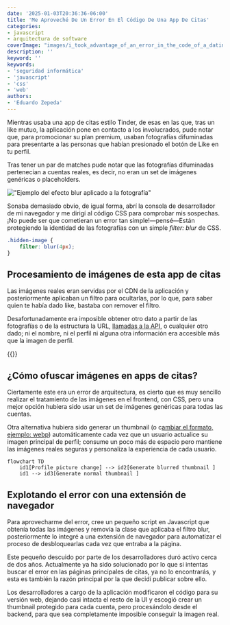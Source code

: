 ```yaml
---
date: '2025-01-03T20:36:36-06:00'
title: 'Me Aproveché De Un Error En El Código De Una App De Citas'
categories:
- javascript
- arquitectura de software
coverImage: "images/i_took_advantage_of_an_error_in_the_code_of_a_dating_app.jpg"
description: ''
keyword: ''
keywords:
- 'seguridad informática'
- 'javascript'
- 'css'
- 'web'
authors:
- 'Eduardo Zepeda'
---
```


Mientras usaba una app de citas estilo Tinder, de esas en las que, tras un like mutuo, la aplicación pone en contacto a los involucrados, pude notar que, para promocionar su plan premium, usaban fotografías difuminadas para presentarte a las personas que habían presionado el botón de Like en tu perfil.

Tras tener un par de matches pude notar que las fotografías difuminadas pertenecian a cuentas reales, es decir, no eran un set de imágenes genéricas o placeholders.

!["Ejemplo del efecto blur aplicado a la fotografía"](https://res.cloudinary.com/dwrscezd2/image/upload/v1735963400/thumbnail-blurry-app-date-400_fm35p2.jpg "Ejemplo del efecto blur aplicado a la fotografía")

Sonaba demasiado obvio, de igual forma, abrí la consola de desarrollador de mi navegador y me dirigí al código CSS para comprobar mis sospechas. ¡No puede ser que cometieran un error tan simple!—pensé—Están protegiendo la identidad de las fotografías con un simple *filter: blur*  de CSS.

``` css
.hidden-image {
    filter: blur(4px);
}
```

## Procesamiento de imágenes de esta app de citas

Las imágenes reales eran servidas por el CDN de la aplicación y posteriormente aplicaban un filtro para ocultarlas, por lo que, para saber quien te había dado like, bastaba con remover el filtro. 

Desafortunadamente era imposible obtener otro dato a partir de las fotografías o de la estructura la URL, [llamadas a la API](/es/caracteristicas-basicas-de-una-api-rest/), o cualquier otro dado; ni el nombre, ni el perfil ni alguna otra información era accesible más que la imagen de perfil.

{{<ad>}}

## ¿Cómo ofuscar imágenes en apps de citas?

Ciertamente este era un error de arquitectura, es cierto que es muy sencillo realizar el tratamiento de las imágenes en el frontend, con CSS, pero una mejor opción hubiera sido usar un set de imágenes genéricas para todas las cuentas. 

Otra alternativa hubiera sido generar un thumbnail (o c[ambiar el formato, ejemplo: webp](/es/como-convertir-jpg-a-webp-en-gnu-linux/)) automáticamente cada vez que un usuario actualice su imagen principal de perfil; consume un poco más de espacio pero mantiene las imágenes reales seguras y personaliza la experiencia de cada usuario.

``` mermaid
flowchart TD
    id1[Profile picture change] --> id2[Generate blurred thumbnail ]
    id1 --> id3[Generate normal thumbnail ]
```

## Explotando el error con una extensión de navegador

Para aprovecharme del error, cree un pequeño script en Javascript que obtenía todas las imágenes y removía la clase que aplicaba el filtro blur, posteriormente lo integré a una extensión de navegador para automatizar el proceso de desbloquearlas cada vez que entraba a la página.

Este pequeño descuido por parte de los desarrolladores duró activo cerca de dos años. Actualmente ya ha sido solucionado por lo que si intentas buscar el error en las páginas principales de citas, ya no lo encontrarás, y esta es también la razón principal por la que decidí publicar sobre ello.

Los desarrolladores a cargo de la aplicación modificaron el código para su versión web, dejando casi intacta el resto de la UI y escogió crear un thumbnail protegido para cada cuenta, pero procesándolo desde el backend, para que sea completamente imposible conseguir la imagen real.

